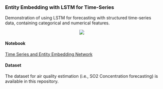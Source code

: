 ### Entity Embedding with LSTM for Time-Series
Demonstration of using LSTM for forecasting with structured time-series data, containing categorical and numerical features.  

<p align="center"><img src="https://github.com/aqibsaeed/Entity-Embedding-with-LSTM-for-Time-Series/blob/master/model.png"/></p>

#### Notebook
<a href="https://github.com/aqibsaeed/Entity-Embedding-with-LSTM-for-Time-Series/blob/master/Time_Series_and_Entity_Embedding.ipynb">Time Series and Entity Embedding Network</a>

#### Dataset
The dataset for air quality estimation (i.e., SO2 Concentration forecasting) is available in this repository.
